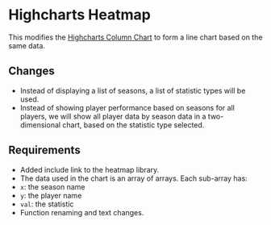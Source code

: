 # Highcharts Heatmap
This modifies the [Highcharts Column Chart](https://github.com/teochewthunder/hsbar) to form a line chart based on the same data.

## Changes
- Instead of displaying a list of seasons, a list of statistic types will be used.
- Instead of showing player performance based on seasons for all players, we will show all player data by season data in a two-dimensional chart, based on the statistic type selected.

## Requirements
- Added include link to the heatmap library.
- The data used in the chart is an array of arrays. Each sub-array has:
 - `x`: the season name
 - `y`: the player name
 - `val`: the statistic
- Function renaming and text changes.

